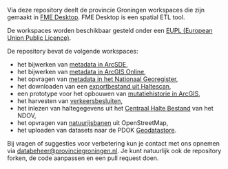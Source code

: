 Via deze repository deelt de provincie Groningen workspaces die zijn gemaakt in [FME Desktop](https://www.safe.com/). FME Desktop is een spatial ETL tool. 

De workspaces worden beschikbaar gesteld onder een [EUPL (European Union Public Licence)](https://eupl.eu/1.2/nl/).

De repository bevat de volgende workspaces:
* het bijwerken van [metadata in ArcSDE](../../tree/master/arcsde-metadata),
* het bijwerken van [metadata in ArcGIS Online](../../tree/master/agol-metadata),
* het opvragen van [metadata in het Nationaal Georegister](../../tree/master/ngr-metadata),
* het downloaden van een [exportbestand uit Haltescan](../../tree/master/haltescan),
* een prototype voor het opbouwen van [mutatiehistorie in ArcGIS](../../tree/master/historie-prototype), 
* het harvesten van [verkeersbesluiten](../../tree/master/verkeersbesluiten),
* het inlezen van haltegegevens uit het [Centraal Halte Bestand](../../tree/master/centraal-halte-bestand) van het NDOV,
* het opvragen van [natuurijsbanen](../../tree/master/natuurijsbanen) uit OpenStreetMap,
* het uploaden van datasets naar de PDOK [Geodatastore](../../tree/master/geodatastore).

Bij vragen of suggesties voor verbetering kun je contact met ons opnemen via databeheer@provinciegroningen.nl. 
Je kunt natuurlijk ook de repository forken, de code aanpassen en een pull request doen. 
